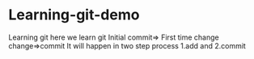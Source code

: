 # Learning-git-demo
Learning git 
here we learn git 
Initial commit=> First time change
<br>
change=>commit It will happen in two step process 1.add and 2.commit
